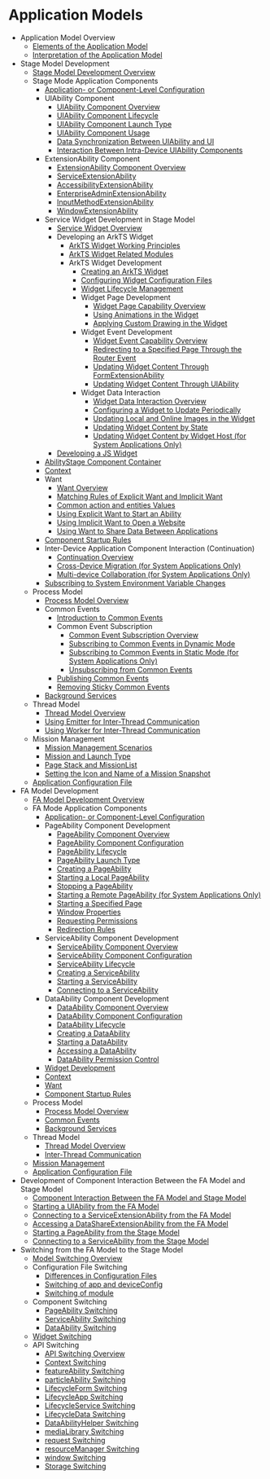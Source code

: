 # Application Models

- Application Model Overview
  - [Elements of the Application Model](application-model-composition.md)
  - [Interpretation of the Application Model](application-model-description.md)
- Stage Model Development
  - [Stage Model Development Overview](stage-model-development-overview.md)
  - Stage Mode Application Components
    - [Application- or Component-Level Configuration](application-component-configuration-stage.md)
    - UIAbility Component
      - [UIAbility Component Overview](uiability-overview.md)
      - [UIAbility Component Lifecycle](uiability-lifecycle.md)
      - [UIAbility Component Launch Type](uiability-launch-type.md)
      - [UIAbility Component Usage](uiability-usage.md)
      - [Data Synchronization Between UIAbility and UI](uiability-data-sync-with-ui.md)
      - [Interaction Between Intra-Device UIAbility Components](uiability-intra-device-interaction.md)
    - ExtensionAbility Component
      - [ExtensionAbility Component Overview](extensionability-overview.md)
      - [ServiceExtensionAbility](serviceextensionability.md)
      - [AccessibilityExtensionAbility](accessibilityextensionability.md)
      - [EnterpriseAdminExtensionAbility](enterprise-extensionAbility.md)
      - [InputMethodExtensionAbility](inputmethodextentionability.md)
      - [WindowExtensionAbility](windowextensionability.md)
    - Service Widget Development in Stage Model
      - [Service Widget Overview](service-widget-overview.md)
      - Developing an ArkTS Widget
        - [ArkTS Widget Working Principles](arkts-ui-widget-working-principles.md)
        - [ArkTS Widget Related Modules](arkts-ui-widget-modules.md)
        - ArkTS Widget Development
          - [Creating an ArkTS Widget](arkts-ui-widget-creation.md)
          - [Configuring Widget Configuration Files](arkts-ui-widget-configuration.md)
          - [Widget Lifecycle Management](arkts-ui-widget-lifecycle.md)
          - Widget Page Development
            - [Widget Page Capability Overview](arkts-ui-widget-page-overview.md)
            - [Using Animations in the Widget](arkts-ui-widget-page-animation.md)
            - [Applying Custom Drawing in the Widget](arkts-ui-widget-page-custom-drawing.md)
          - Widget Event Development
            - [Widget Event Capability Overview](arkts-ui-widget-event-overview.md)
            - [Redirecting to a Specified Page Through the Router Event](arkts-ui-widget-event-router.md)
            - [Updating Widget Content Through FormExtensionAbility](arkts-ui-widget-event-formextensionability.md)
            - [Updating Widget Content Through UIAbility](arkts-ui-widget-event-uiability.md)
          - Widget Data Interaction
            - [Widget Data Interaction Overview](arkts-ui-widget-interaction-overview.md)
            - [Configuring a Widget to Update Periodically](arkts-ui-widget-update-by-time.md)
            - [Updating Local and Online Images in the Widget](arkts-ui-widget-image-update.md)
            - [Updating Widget Content by State](arkts-ui-widget-update-by-status.md)
            - [Updating Widget Content by Widget Host (for System Applications Only)](arkts-ui-widget-content-update.md)
      - [Developing a JS Widget](js-ui-widget-development.md)
    - [AbilityStage Component Container](abilitystage.md)
    - [Context](application-context-stage.md)
    - Want
      - [Want Overview](want-overview.md)
      - [Matching Rules of Explicit Want and Implicit Want](explicit-implicit-want-mappings.md)
      - [Common action and entities Values](actions-entities.md)
      - [Using Explicit Want to Start an Ability](ability-startup-with-explicit-want.md)
      - [Using Implicit Want to Open a Website](ability-startup-with-implicit-want.md)
      - [Using Want to Share Data Between Applications](data-share-via-want.md)
    - [Component Startup Rules](component-startup-rules.md)
    - Inter-Device Application Component Interaction (Continuation) 
      - [Continuation Overview](inter-device-interaction-hop-overview.md)
      - [Cross-Device Migration (for System Applications Only)](hop-cross-device-migration.md)
      - [Multi-device Collaboration (for System Applications Only)](hop-multi-device-collaboration.md)
    - [Subscribing to System Environment Variable Changes](subscribe-system-environment-variable-changes.md)
  - Process Model
    - [Process Model Overview](process-model-stage.md)
    - Common Events
      - [Introduction to Common Events](common-event-overview.md)
      - Common Event Subscription
        - [Common Event Subscription Overview](common-event-subscription-overview.md)
        - [Subscribing to Common Events in Dynamic Mode](common-event-subscription.md)
        - [Subscribing to Common Events in Static Mode (for System Applications Only)](common-event-static-subscription.md)
        - [Unsubscribing from Common Events](common-event-unsubscription.md)
      - [Publishing Common Events](common-event-publish.md)
      - [Removing Sticky Common Events](common-event-remove-sticky.md)
    - [Background Services](background-services.md)
  - Thread Model
    - [Thread Model Overview](thread-model-stage.md)
    - [Using Emitter for Inter-Thread Communication](itc-with-emitter.md)
    - [Using Worker for Inter-Thread Communication](itc-with-worker.md)
  - Mission Management
    - [Mission Management Scenarios](mission-management-overview.md)
    - [Mission and Launch Type](mission-management-launch-type.md)
    - [Page Stack and MissionList](page-mission-stack.md)
    - [Setting the Icon and Name of a Mission Snapshot](mission-set-icon-name-for-task-snapshot.md)
  - [Application Configuration File](config-file-stage.md)
- FA Model Development
  - [FA Model Development Overview](fa-model-development-overview.md)
  - FA Mode Application Components
    - [Application- or Component-Level Configuration](application-component-configuration-fa.md)
    - PageAbility Component Development
      - [PageAbility Component Overview](pageability-overview.md)
      - [PageAbility Component Configuration](pageability-configuration.md)
      - [PageAbility Lifecycle](pageability-lifecycle.md)
      - [PageAbility Launch Type](pageability-launch-type.md)
      - [Creating a PageAbility](create-pageability.md)
      - [Starting a Local PageAbility](start-local-pageability.md)
      - [Stopping a PageAbility](stop-pageability.md)
      - [Starting a Remote PageAbility (for System Applications Only)](start-remote-pageability.md)
      - [Starting a Specified Page](start-page.md)
      - [Window Properties](window-properties.md)
      - [Requesting Permissions](request-permissions.md)
      - [Redirection Rules](redirection-rules.md)
    - ServiceAbility Component Development
      - [ServiceAbility Component Overview](serviceability-overview.md)
      - [ServiceAbility Component Configuration](serviceability-configuration.md)
      - [ServiceAbility Lifecycle](serviceability-lifecycle.md)
      - [Creating a ServiceAbility](create-serviceability.md)
      - [Starting a ServiceAbility](start-serviceability.md)
      - [Connecting to a ServiceAbility](connect-serviceability.md)
    - DataAbility Component Development
      - [DataAbility Component Overview](dataability-overview.md)
      - [DataAbility Component Configuration](dataability-configuration.md)
      - [DataAbility Lifecycle](dataability-lifecycle.md)
      - [Creating a DataAbility](create-dataability.md)
      - [Starting a DataAbility](start-dataability.md)
      - [Accessing a DataAbility](access-dataability.md)
      - [DataAbility Permission Control](dataability-permission-control.md)
    - [Widget Development](widget-development-fa.md)
    - [Context](application-context-fa.md)
    - [Want](want-fa.md)
    - [Component Startup Rules](component-startup-rules-fa.md)
  - Process Model
    - [Process Model Overview](process-model-fa.md)
    - [Common Events](common-event-fa.md)
    - [Background Services](rpc.md)
  - Thread Model
    - [Thread Model Overview](thread-model-fa.md)
    - [Inter-Thread Communication](itc-fa-overview.md)
  - [Mission Management](mission-management-fa.md)
  - [Application Configuration File](config-file-fa.md)
- Development of Component Interaction Between the FA Model and Stage Model
  - [Component Interaction Between the FA Model and Stage Model](fa-stage-interaction-overview.md)
  - [Starting a UIAbility from the FA Model](start-uiability-from-fa.md)
  - [Connecting to a ServiceExtensionAbility from the FA Model](bind-serviceextensionability-from-fa.md)
  - [Accessing a DataShareExtensionAbility from the FA Model](access-datashareextensionability-from-fa.md)
  - [Starting a PageAbility from the Stage Model](start-pageability-from-stage.md)
  - [Connecting to a ServiceAbility from the Stage Model](bind-serviceability-from-stage.md)
- Switching from the FA Model to the Stage Model
  - [Model Switching Overview](model-switch-overview.md)
  - Configuration File Switching
    - [Differences in Configuration Files](configuration-file-diff.md)
    - [Switching of app and deviceConfig](app-deviceconfig-switch.md)
    - [Switching of module](module-switch.md)
  - Component Switching
    - [PageAbility Switching](pageability-switch.md)
    - [ServiceAbility Switching](serviceability-switch.md)
    - [DataAbility Switching](dataability-switch.md)
  - [Widget Switching](widget-switch.md)
  - API Switching
    - [API Switching Overview](api-switch-overview.md)
    - [Context Switching](context-switch.md)
    - [featureAbility Switching](featureability-switch.md)
    - [particleAbility Switching](particleability-switch.md)
    - [LifecycleForm Switching](lifecycleform-switch.md)
    - [LifecycleApp Switching](lifecycleapp-switch.md)
    - [LifecycleService Switching](lifecycleservice-switch.md)
    - [LifecycleData Switching](lifecycledata-switch.md)
    - [DataAbilityHelper Switching](dataabilityhelper-switch.md)
    - [mediaLibrary Switching](medialibrary-switch.md)
    - [request Switching](request-switch.md)
    - [resourceManager Switching](resourcemanager-switch.md)
    - [window Switching](window-switch.md)
    - [Storage Switching](storage-switch.md)
